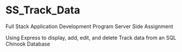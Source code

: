 # SS_Track_Data

Full Stack Application Development Program Server Side Assignment

Using Express to display, add, edit, and delete Track data from an SQL Chinook Database
